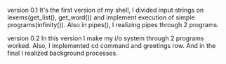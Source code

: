 version 0.1
It's the first version of my shell,
I divided input strings on lexems(get_list(), get_word()) 
and implement execution of simple programs(infinity()).
Also in pipes(), I realizing pipes through 2 programs.

version 0.2
In this version I make my i/o system through 2 programs worked.
Also, I implemented cd command and greetings row.
And in the final I realized background processes.